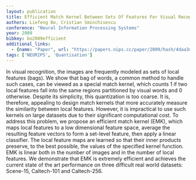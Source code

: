 ```yaml
---
layout: publication
title: Efficient Match Kernel Between Sets Of Features For Visual Recognition
authors: Liefeng Bo, Cristian Sminchisescu
conference: "Neural Information Processing Systems"
year: 2009
bibkey: bo2009efficient
additional_links:
  - {name: "Paper", url: "https://papers.nips.cc/paper/2009/hash/4daa3db355ef2b0e64b472968cb70f0d-Abstract.html"}
tags: ['NEURIPS', 'Quantisation']
---
```

In visual recognition, the images are frequently modeled as sets of local features (bags). We show that bag of words, a common method to handle such cases, can be viewed as a special match kernel, which counts 1 if two local features fall into the same regions partitioned by visual words and 0 otherwise. Despite its simplicity, this quantization is too coarse. It is, therefore, appealing to design match kernels that more accurately measure the similarity between local features. However, it is impractical to use such kernels on large datasets due to their significant computational cost. To address this problem, we propose an efficient match kernel (EMK), which maps local features to a low dimensional feature space, average the resulting feature vectors to form a set-level feature, then apply a linear classifier. The local feature maps are learned so that their inner products preserve, to the best possible, the values of the specified kernel function. EMK is linear both in the number of images and in the number of local features. We demonstrate that EMK is extremely efficient and achieves the current state of the art performance on three difficult real world datasets: Scene-15, Caltech-101 and Caltech-256.

